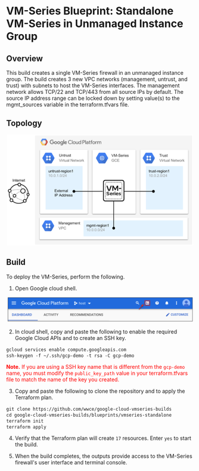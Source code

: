 # VM-Series Blueprint: Standalone VM-Series in Unmanaged Instance Group

## Overview

This build creates a single VM-Series firewall in an unmanaged instance group.  The build creates 3 new VPC networks (management, untrust, and trust) with subnets to host the VM-Series interfaces. The management network allows TCP/22 and TCP/443 from all source IPs by default.  The source IP address range can be locked down by setting value(s) to the mgmt_sources variable in the terraform.tfvars file. 


## Topology

<p align="center">
    <img src="images/image1.png" width="500">
</p>

## Build

To deploy the VM-Series, perform the following. 

1. Open Google cloud shell.

<p align="center">
    <img src="images/image2.png" width="500">
</p>

2. In cloud shell, copy and paste the following to enable the required Google Cloud APIs and to create an SSH key.

```
gcloud services enable compute.googleapis.com
ssh-keygen -f ~/.ssh/gcp-demo -t rsa -C gcp-demo
```

<span style="color:red">**Note.** If you are using a SSH key name that is different from the `gcp-demo` name, you must modify the `public_key_path` value in your terraform.tfvars file to match the name of the key you created.</span>

3. Copy and paste the following to clone the repository and to apply the Terraform plan.

```
git clone https://github.com/wwce/google-cloud-vmseries-builds
cd google-cloud-vmseries-builds/blueprints/vmseries-standalone
terraform init
terraform apply
```

4. Verify that the Terraform plan will create `17` resources. Enter `yes` to start the build.

5. When the build completes, the outputs provide access to the VM-Series firewall's user interface and terminal console.